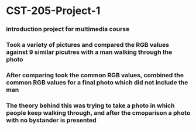 # CST-205-Project-1
### introduction project for multimedia course
### Took a variety of pictures and compared the RGB values against 9 similar picutres with a man walking through the photo
### After comparing took the common RGB values, combined the common RGB values for a final photo which did not include the man


### The theory behind this was trying to take a photo in which people keep walking through, and after the cmoparison a photo with no bystander is presented

